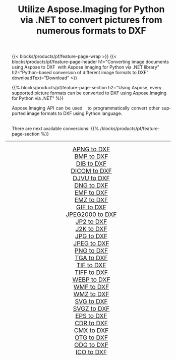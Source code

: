 ﻿---
title: Utilize Aspose.Imaging for Python via .NET to convert pictures from numerous formats to DXF 
weight: 3920
url: /python-net/conversion/to/dxf/ 
lang: en
langdirlevel: 2
locales: zh-hans,ja,it,ru,de,es,fr,nl,id,lt,pl,pt,vi,tr,ko,zh-hant,ar,hi,th,sv,cs,uk,he
description: You can use Aspose.Imaging for Python via .NET library to convert from a variety of formats to DXF
---

{{< blocks/products/pf/feature-page-wrap >}}
{{< blocks/products/pf/feature-page-header h1="Converting image documents using Aspose to DXF  with Aspose.Imaging for Python via .NET library" h2="Python-based conversion of different image formats to DXF" downloadText="Download" >}}


{{% blocks/products/pf/feature-page-section  h2="Using Aspose, every supported picture formats can be converted to DXF using Aspose.Imaging for Python via .NET" %}}
<p align=justify>Aspose.Imaging API can be used   to programmatically convert other supported image formats to DXF using Python language.</p>
<br/>
There are next available conversions:
{{% /blocks/products/pf/feature-page-section %}}
<div class="container-fluid productfamilypage bg-gray">
    <div class="convertypes bg-gray agp-content section">
        <div class="container">
		<hr style="margin-left:-20px;"/>
		<div class="row other-converters" style="gap: 10px;font-size: 19px;text-align:center;">
		    <div class='col-md-2 other-converter remove-lp remove-rp'><a href="/imaging/python-net/conversion/apng-to-dxf/" style="padding:15px;">APNG to DXF</a></div>
<div class='col-md-2 other-converter remove-lp remove-rp'><a href="/imaging/python-net/conversion/bmp-to-dxf/" style="padding:15px;">BMP to DXF</a></div>
<div class='col-md-2 other-converter remove-lp remove-rp'><a href="/imaging/python-net/conversion/dib-to-dxf/" style="padding:15px;">DIB to DXF</a></div>
<div class='col-md-2 other-converter remove-lp remove-rp'><a href="/imaging/python-net/conversion/dicom-to-dxf/" style="padding:15px;">DICOM to DXF</a></div>
<div class='col-md-2 other-converter remove-lp remove-rp'><a href="/imaging/python-net/conversion/djvu-to-dxf/" style="padding:15px;">DJVU to DXF</a></div>
<div class='col-md-2 other-converter remove-lp remove-rp'><a href="/imaging/python-net/conversion/dng-to-dxf/" style="padding:15px;">DNG to DXF</a></div>
<div class='col-md-2 other-converter remove-lp remove-rp'><a href="/imaging/python-net/conversion/emf-to-dxf/" style="padding:15px;">EMF to DXF</a></div>
<div class='col-md-2 other-converter remove-lp remove-rp'><a href="/imaging/python-net/conversion/emz-to-dxf/" style="padding:15px;">EMZ to DXF</a></div>
<div class='col-md-2 other-converter remove-lp remove-rp'><a href="/imaging/python-net/conversion/gif-to-dxf/" style="padding:15px;">GIF to DXF</a></div>
<div class='col-md-2 other-converter remove-lp remove-rp'><a href="/imaging/python-net/conversion/jpeg2000-to-dxf/" style="padding:15px;">JPEG2000 to DXF</a></div>
<div class='col-md-2 other-converter remove-lp remove-rp'><a href="/imaging/python-net/conversion/jp2-to-dxf/" style="padding:15px;">JP2 to DXF</a></div>
<div class='col-md-2 other-converter remove-lp remove-rp'><a href="/imaging/python-net/conversion/j2k-to-dxf/" style="padding:15px;">J2K to DXF</a></div>
<div class='col-md-2 other-converter remove-lp remove-rp'><a href="/imaging/python-net/conversion/jpg-to-dxf/" style="padding:15px;">JPG to DXF</a></div>
<div class='col-md-2 other-converter remove-lp remove-rp'><a href="/imaging/python-net/conversion/jpeg-to-dxf/" style="padding:15px;">JPEG to DXF</a></div>
<div class='col-md-2 other-converter remove-lp remove-rp'><a href="/imaging/python-net/conversion/png-to-dxf/" style="padding:15px;">PNG to DXF</a></div>
<div class='col-md-2 other-converter remove-lp remove-rp'><a href="/imaging/python-net/conversion/tga-to-dxf/" style="padding:15px;">TGA to DXF</a></div>
<div class='col-md-2 other-converter remove-lp remove-rp'><a href="/imaging/python-net/conversion/tif-to-dxf/" style="padding:15px;">TIF to DXF</a></div>
<div class='col-md-2 other-converter remove-lp remove-rp'><a href="/imaging/python-net/conversion/tiff-to-dxf/" style="padding:15px;">TIFF to DXF</a></div>
<div class='col-md-2 other-converter remove-lp remove-rp'><a href="/imaging/python-net/conversion/webp-to-dxf/" style="padding:15px;">WEBP to DXF</a></div>
<div class='col-md-2 other-converter remove-lp remove-rp'><a href="/imaging/python-net/conversion/wmf-to-dxf/" style="padding:15px;">WMF to DXF</a></div>
<div class='col-md-2 other-converter remove-lp remove-rp'><a href="/imaging/python-net/conversion/wmz-to-dxf/" style="padding:15px;">WMZ to DXF</a></div>
<div class='col-md-2 other-converter remove-lp remove-rp'><a href="/imaging/python-net/conversion/svg-to-dxf/" style="padding:15px;">SVG to DXF</a></div>
<div class='col-md-2 other-converter remove-lp remove-rp'><a href="/imaging/python-net/conversion/svgz-to-dxf/" style="padding:15px;">SVGZ to DXF</a></div>
<div class='col-md-2 other-converter remove-lp remove-rp'><a href="/imaging/python-net/conversion/eps-to-dxf/" style="padding:15px;">EPS to DXF</a></div>
<div class='col-md-2 other-converter remove-lp remove-rp'><a href="/imaging/python-net/conversion/cdr-to-dxf/" style="padding:15px;">CDR to DXF</a></div>
<div class='col-md-2 other-converter remove-lp remove-rp'><a href="/imaging/python-net/conversion/cmx-to-dxf/" style="padding:15px;">CMX to DXF</a></div>
<div class='col-md-2 other-converter remove-lp remove-rp'><a href="/imaging/python-net/conversion/otg-to-dxf/" style="padding:15px;">OTG to DXF</a></div>
<div class='col-md-2 other-converter remove-lp remove-rp'><a href="/imaging/python-net/conversion/odg-to-dxf/" style="padding:15px;">ODG to DXF</a></div>
<div class='col-md-2 other-converter remove-lp remove-rp'><a href="/imaging/python-net/conversion/ico-to-dxf/" style="padding:15px;">ICO to DXF</a></div>
                </div>
        </div>
    </div>
</div>
<br/>

